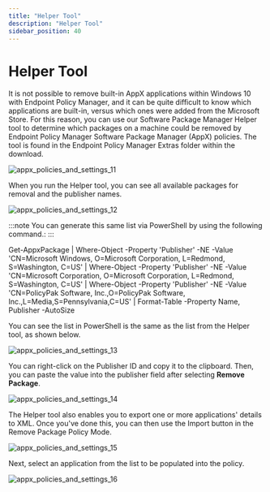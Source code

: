 ```yaml
---
title: "Helper Tool"
description: "Helper Tool"
sidebar_position: 40
---
```


# Helper Tool

It is not possible to remove built-in AppX applications within Windows 10 with Endpoint Policy
Manager, and it can be quite difficult to know which applications are built-in, versus which ones
were added from the Microsoft Store. For this reason, you can use our Software Package Manager
Helper tool to determine which packages on a machine could be removed by Endpoint Policy Manager
Software Package Manager (AppX) policies. The tool is found in the Endpoint Policy Manager Extras
folder within the download.

![appx_policies_and_settings_11](/images/endpointpolicymanager/softwarepackage/appx/appx_policies_and_settings_11.webp)

When you run the Helper tool, you can see all available packages for removal and the publisher
names.

![appx_policies_and_settings_12](/images/endpointpolicymanager/softwarepackage/appx/appx_policies_and_settings_12.webp)

:::note
You can generate this same list via PowerShell by using the following command.:
:::


Get-AppxPackage | Where-Object -Property 'Publisher' -NE -Value 'CN=Microsoft Windows, O=Microsoft
Corporation, L=Redmond, S=Washington, C=US' | Where-Object -Property 'Publisher' -NE -Value
'CN=Microsoft Corporation, O=Microsoft Corporation, L=Redmond, S=Washington, C=US' | Where-Object
-Property 'Publisher' -NE -Value 'CN=PolicyPak Software, Inc.,O=PolicyPak Software,
Inc.,L=Media,S=Pennsylvania,C=US' | Format-Table -Property Name, Publisher -AutoSize

You can see the list in PowerShell is the same as the list from the Helper tool, as shown below.

![appx_policies_and_settings_13](/images/endpointpolicymanager/softwarepackage/appx/appx_policies_and_settings_13.webp)

You can right-click on the Publisher ID and copy it to the clipboard. Then, you can paste the value
into the publisher field after selecting **Remove Package**.

![appx_policies_and_settings_14](/images/endpointpolicymanager/softwarepackage/appx/appx_policies_and_settings_14.webp)

The Helper tool also enables you to export one or more applications' details to XML. Once you've
done this, you can then use the Import button in the Remove Package Policy Mode.

![appx_policies_and_settings_15](/images/endpointpolicymanager/softwarepackage/appx/appx_policies_and_settings_15.webp)

Next, select an application from the list to be populated into the policy.

![appx_policies_and_settings_16](/images/endpointpolicymanager/softwarepackage/appx/appx_policies_and_settings_16.webp)
